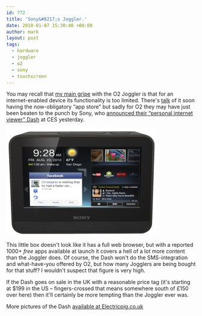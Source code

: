 ```yaml
---
id: 772
title: 'Sony&#8217;s Joggler.'
date: 2010-01-07 15:30:40 +00:00
author: mark
layout: post
tags:
  - hardware
  - joggler
  - o2
  - sony
  - touchscreen
---
```

You may recall that [my main gripe](http://www.sallonoroff.co.uk/blog/2009/06/on-the-joggler/) with the O2 Joggler is that for an internet-enabled device its functionality is too limited. There's [talk](http://www.sallonoroff.co.uk/blog/2009/11/a-joggler-app-store/) of it soon having the now-obligatory &#8220;app store&#8221; but sadly for O2 they may have just been beaten to the punch by Sony, who [announced their &#8220;personal internet viewer&#8221; Dash](http://www.reghardware.co.uk/2010/01/07/ces_sony_dash/) at CES yesterday.

![Sony Dash](/images/fromwp/2010/01/sonydash.jpg)

This little box doesn't look like it has a full web browser, but with a reported 1000+ _free_ apps available at launch it covers a hell of a lot more content than the Joggler does. Of course, the Dash won't do the SMS-integration and what-have-you offered by O2, but how many Jogglers are being bought for that stuff? I wouldn't suspect that figure is very high.

If the Dash goes on sale in the UK with a reasonable price tag (it's starting at $199 in the US &#8211; fingers-crossed that means somewhere south of £150 over here) then it'll certainly be more tempting than the Joggler ever was.

More pictures of the Dash [available at Electricpig.co.uk](http://www.electricpig.co.uk/2010/01/07/sony-dash-personal-internet-viewer-up-close/)

